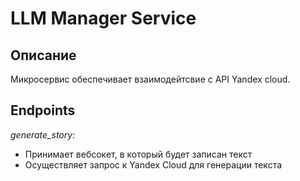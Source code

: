 # LLM Manager Service

## Описание
Микросервис обеспечивает взаимодейтсвие с API Yandex cloud.

## Endpoints
*generate_story:*
- Принимает вебсокет, в который будет записан текст
- Осуществляет запрос к Yandex Cloud для генерации текста
